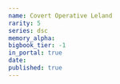 ```yaml
---
name: Covert Operative Leland
rarity: 5
series: dsc
memory_alpha:
bigbook_tier: -1
in_portal: true
date:
published: true
---
```



